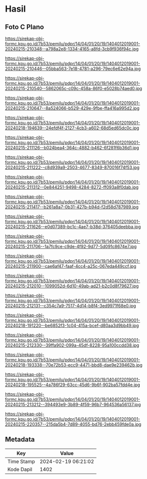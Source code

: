 # Hasil

## Foto C Plano

https://sirekap-obj-formc.kpu.go.id/7b53/pemilu/pdpr/14/04/01/20/19/1404012019001-20240215-210348--a798a2e8-1334-4165-a8fd-3cb9f936f94c.jpg

https://sirekap-obj-formc.kpu.go.id/7b53/pemilu/pdpr/14/04/01/20/19/1404012019001-20240215-210446--05bba563-7e18-4781-a296-79ec6e62e94a.jpg

https://sirekap-obj-formc.kpu.go.id/7b53/pemilu/pdpr/14/04/01/20/19/1404012019001-20240215-210540--5862065c-c09c-458a-86f0-e5028b74aed0.jpg

https://sirekap-obj-formc.kpu.go.id/7b53/pemilu/pdpr/14/04/01/20/19/1404012019001-20240215-210647--8a524066-b529-429e-9fbe-ffa416a995d2.jpg

https://sirekap-obj-formc.kpu.go.id/7b53/pemilu/pdpr/14/04/01/20/19/1404012019001-20240218-194639--24efdf4f-2127-4cb3-a602-68d5ed65dc0c.jpg

https://sirekap-obj-formc.kpu.go.id/7b53/pemilu/pdpr/14/04/01/20/19/1404012019001-20240215-211126--b024bea4-364c-4882-b462-6f281f6b36d1.jpg

https://sirekap-obj-formc.kpu.go.id/7b53/pemilu/pdpr/14/04/01/20/19/1404012019001-20240215-211222--c8d939a9-2503-4677-8349-870016f74f53.jpg

https://sirekap-obj-formc.kpu.go.id/7b53/pemilu/pdpr/14/04/01/20/19/1404012019001-20240215-211312--0e844251-9498-4284-8272-ff093a8f0dab.jpg

https://sirekap-obj-formc.kpu.go.id/7b53/pemilu/pdpr/14/04/01/20/19/1404012019001-20240215-211417--b261a8a7-0b31-427b-b94d-f2d58d787989.jpg

https://sirekap-obj-formc.kpu.go.id/7b53/pemilu/pdpr/14/04/01/20/19/1404012019001-20240215-211626--e0d07389-bc1c-4ae7-b38d-376405deebba.jpg

https://sirekap-obj-formc.kpu.go.id/7b53/pemilu/pdpr/14/04/01/20/19/1404012019001-20240215-211706--1a7fc9ce-c9de-4f92-9d77-5d091c8674e7.jpg

https://sirekap-obj-formc.kpu.go.id/7b53/pemilu/pdpr/14/04/01/20/19/1404012019001-20240215-211900--cae6af47-faaf-4cc4-a25c-067eda449ccf.jpg

https://sirekap-obj-formc.kpu.go.id/7b53/pemilu/pdpr/14/04/01/20/19/1404012019001-20240215-212010--1099052d-6d10-49ab-ad21-b2c0d8f79627.jpg

https://sirekap-obj-formc.kpu.go.id/7b53/pemilu/pdpr/14/04/01/20/19/1404012019001-20240215-212131--c354c7a9-7517-4d14-b8f4-3ed9971f68e0.jpg

https://sirekap-obj-formc.kpu.go.id/7b53/pemilu/pdpr/14/04/01/20/19/1404012019001-20240218-191220--be6852f3-1c04-415a-bcef-d80aa3d9bb49.jpg

https://sirekap-obj-formc.kpu.go.id/7b53/pemilu/pdpr/14/04/01/20/19/1404012019001-20240215-212330--39ffa902-099a-45df-8228-95a100ccdd38.jpg

https://sirekap-obj-formc.kpu.go.id/7b53/pemilu/pdpr/14/04/01/20/19/1404012019001-20240218-193338--70e72b53-ecc9-4471-bbd8-dae9e239462b.jpg

https://sirekap-obj-formc.kpu.go.id/7b53/pemilu/pdpr/14/04/01/20/19/1404012019001-20240218-195525--4a786f29-63cc-45d6-9b6f-902ba57fdd4e.jpg

https://sirekap-obj-formc.kpu.go.id/7b53/pemilu/pdpr/14/04/01/20/19/1404012019001-20240215-213212--394493e9-3b89-4f59-96b7-964536a56137.jpg

https://sirekap-obj-formc.kpu.go.id/7b53/pemilu/pdpr/14/04/01/20/19/1404012019001-20240215-220357--215da5b4-7d89-4055-bd76-2ebb459fde0a.jpg


## Metadata

| Key        | Value               |
| ---------- | ------------------- |
| Time Stamp | 2024-02-19 06:21:02 |
| Kode Dapil | 1402                |



